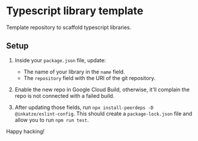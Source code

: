 # Typescript library template

Template repository to scaffold typescript libraries.

## Setup

1. Inside your `package.json` file, update:
    - The name of your library in the `name` field.
    - The `repository` field with the URI of the git repository.

2. Enable the new repo in Google Cloud Build, otherwise, it'll complain the repo is not connected
with a failed build.

3. After updating those fields, run `npx install-peerdeps -D @inkatze/eslint-config`. This
should create a `package-lock.json` file and allow you to run `npm run test`.

Happy hacking!
